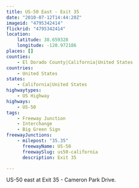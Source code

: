 ```yaml
---
title: US-50 East - Exit 35
date: "2010-07-12T14:44:20Z"
imageid: "4795342414"
flickrid: "4795342414"
location:
    latitude: 38.659328
    longitude: -120.972186
places: []
counties:
    - El Dorado County|California|United States
countries:
    - United States
states:
    - California|United States
highwaytypes:
    - US Highway
highways:
    - US-50
tags:
    - Freeway Junction
    - Interchange
    - Big Green Sign
freewayJunctions:
    - milepost: "35.35"
      freewayName: US-50
      freewaySlug: us50-california
      description: Exit 35

---
```

US-50 east at Exit 35 - Cameron Park Drive.